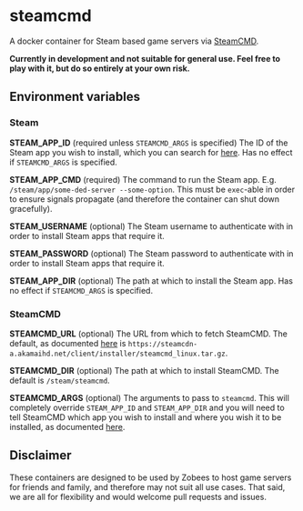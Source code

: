 # steamcmd

A docker container for Steam based game servers via [SteamCMD](https://developer.valvesoftware.com/wiki/SteamCMD).

**Currently in development and not suitable for general use.  Feel free to play with it, but do so entirely at your own risk.**

## Environment variables

### Steam

**STEAM_APP_ID** (required unless `STEAMCMD_ARGS` is specified)
The ID of the Steam app you wish to install, which you can search for [here](http://steamdb.info).  Has no effect if `STEAMCMD_ARGS` is specified.

**STEAM_APP_CMD** (required)
The command to run the Steam app.  E.g. `/steam/app/some-ded-server --some-option`.  This must be `exec`-able in order to ensure signals propagate (and therefore the container can shut down gracefully).

**STEAM_USERNAME** (optional)
The Steam username to authenticate with in order to install Steam apps that require it.

**STEAM_PASSWORD** (optional)
The Steam password to authenticate with in order to install Steam apps that require it.

**STEAM_APP_DIR** (optional)
The path at which to install the Steam app.  Has no effect if `STEAMCMD_ARGS` is specified.

### SteamCMD

**STEAMCMD_URL** (optional)
The URL from which to fetch SteamCMD.  The default, as documented [here](https://developer.valvesoftware.com/wiki/SteamCMD#Linux) is `https://steamcdn-a.akamaihd.net/client/installer/steamcmd_linux.tar.gz`.

**STEAMCMD_DIR** (optional)
The path at which to install SteamCMD.  The default is `/steam/steamcmd`.

**STEAMCMD_ARGS** (optional)
The arguments to pass to `steamcmd`.  This will completely override `STEAM_APP_ID` and `STEAM_APP_DIR` and you will need to tell SteamCMD which app you wish to install and where you wish it to be installed, as documented [here](https://developer.valvesoftware.com/wiki/SteamCMD#Downloading_an_app).

## Disclaimer

These containers are designed to be used by Zobees to host game servers for friends and family, and therefore may not suit all use cases.  That said, we are all for flexibility and would welcome pull requests and issues.
